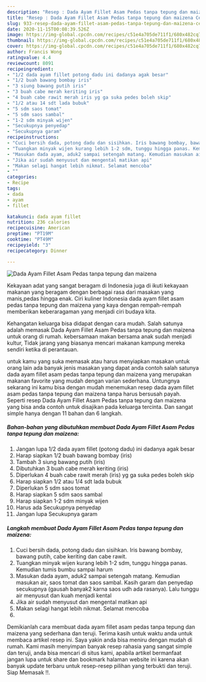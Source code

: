 ```yaml
---
description: "Resep : Dada Ayam Fillet Asam Pedas tanpa tepung dan maizena Cepat"
title: "Resep : Dada Ayam Fillet Asam Pedas tanpa tepung dan maizena Cepat"
slug: 933-resep-dada-ayam-fillet-asam-pedas-tanpa-tepung-dan-maizena-cepat
date: 2020-11-15T00:08:39.526Z
image: https://img-global.cpcdn.com/recipes/c51e4a705de711f1/680x482cq70/dada-ayam-fillet-asam-pedas-tanpa-tepung-dan-maizena-foto-resep-utama.jpg
thumbnail: https://img-global.cpcdn.com/recipes/c51e4a705de711f1/680x482cq70/dada-ayam-fillet-asam-pedas-tanpa-tepung-dan-maizena-foto-resep-utama.jpg
cover: https://img-global.cpcdn.com/recipes/c51e4a705de711f1/680x482cq70/dada-ayam-fillet-asam-pedas-tanpa-tepung-dan-maizena-foto-resep-utama.jpg
author: Francis Wong
ratingvalue: 4.4
reviewcount: 8091
recipeingredient:
- "1/2 dada ayam fillet potong dadu ini dadanya agak besar"
- "1/2 buah bawang bombay iris"
- "3 siung bawang putih iris"
- "3 buah cabe merah keriting iris"
- "4 buah cabe rawit merah iris yg ga suka pedes boleh skip"
- "1/2 atau 14 sdt lada bubuk"
- "5 sdm saos tomat"
- "5 sdm saos sambal"
- "1-2 sdm minyak wijen"
- "Secukupnya penyedap"
- "Secukupnya garam"
recipeinstructions:
- "Cuci bersih dada, potong dadu dan sisihkan. Iris bawang bombay, bawang putih, cabe keriting dan cabe rawit."
- "Tuangkan minyak wijen kurang lebih 1-2 sdm, tunggu hingga panas. Kemudian tumis bumbu sampai harum"
- "Masukan dada ayam, aduk2 sampai setengah matang. Kemudian masukan air, saos tomat dan saos sambal. Kasih garam dan penyedap secukupnya (gausah banyak2 karna saos udh ada rasanya). Lalu tunggu air menyusut dan kuah menjadi kental"
- "Jika air sudah menyusut dan mengental matikan api"
- "Makan selagi hangat lebih nikmat. Selamat mencoba"
- ""
categories:
- Recipe
tags:
- dada
- ayam
- fillet

katakunci: dada ayam fillet 
nutrition: 236 calories
recipecuisine: American
preptime: "PT19M"
cooktime: "PT49M"
recipeyield: "3"
recipecategory: Dinner

---
```



![Dada Ayam Fillet Asam Pedas tanpa tepung dan maizena](https://img-global.cpcdn.com/recipes/c51e4a705de711f1/680x482cq70/dada-ayam-fillet-asam-pedas-tanpa-tepung-dan-maizena-foto-resep-utama.jpg)

Kekayaan adat yang sangat beragam di Indonesia juga di ikuti kekayaan makanan yang beragam dengan berbagai rasa dari masakan yang manis,pedas hingga enak. Ciri kuliner Indonesia dada ayam fillet asam pedas tanpa tepung dan maizena yang kaya dengan rempah-rempah memberikan keberaragaman yang menjadi ciri budaya kita.




Kehangatan keluarga bisa didapat dengan cara mudah. Salah satunya adalah memasak Dada Ayam Fillet Asam Pedas tanpa tepung dan maizena untuk orang di rumah. kebersamaan makan bersama anak sudah menjadi kultur, Tidak jarang yang biasanya mencari makanan kampung mereka sendiri ketika di perantauan.

untuk kamu yang suka memasak atau harus menyiapkan masakan untuk orang lain ada banyak jenis masakan yang dapat anda contoh salah satunya dada ayam fillet asam pedas tanpa tepung dan maizena yang merupakan makanan favorite yang mudah dengan varian sederhana. Untungnya sekarang ini kamu bisa dengan mudah menemukan resep dada ayam fillet asam pedas tanpa tepung dan maizena tanpa harus bersusah payah.
Seperti resep Dada Ayam Fillet Asam Pedas tanpa tepung dan maizena yang bisa anda contoh untuk disajikan pada keluarga tercinta. Dan sangat simple hanya dengan 11 bahan dan 6 langkah.


<!--inarticleads1-->

##### Bahan-bahan yang dibutuhkan membuat Dada Ayam Fillet Asam Pedas tanpa tepung dan maizena:

1. Jangan lupa 1/2 dada ayam fillet (potong dadu) ini dadanya agak besar
1. Harap siapkan 1/2 buah bawang bombay (iris)
1. Tambah 3 siung bawang putih (iris)
1. Dibutuhkan 3 buah cabe merah keriting (iris)
1. Diperlukan 4 buah cabe rawit merah (iris) yg ga suka pedes boleh skip
1. Harap siapkan 1/2 atau 1/4 sdt lada bubuk
1. Diperlukan 5 sdm saos tomat
1. Harap siapkan 5 sdm saos sambal
1. Harap siapkan 1-2 sdm minyak wijen
1. Harus ada Secukupnya penyedap
1. Jangan lupa Secukupnya garam




<!--inarticleads2-->

##### Langkah membuat  Dada Ayam Fillet Asam Pedas tanpa tepung dan maizena:

1. Cuci bersih dada, potong dadu dan sisihkan. Iris bawang bombay, bawang putih, cabe keriting dan cabe rawit.
1. Tuangkan minyak wijen kurang lebih 1-2 sdm, tunggu hingga panas. Kemudian tumis bumbu sampai harum
1. Masukan dada ayam, aduk2 sampai setengah matang. Kemudian masukan air, saos tomat dan saos sambal. Kasih garam dan penyedap secukupnya (gausah banyak2 karna saos udh ada rasanya). Lalu tunggu air menyusut dan kuah menjadi kental
1. Jika air sudah menyusut dan mengental matikan api
1. Makan selagi hangat lebih nikmat. Selamat mencoba
1. 




Demikianlah cara membuat dada ayam fillet asam pedas tanpa tepung dan maizena yang sederhana dan teruji. Terima kasih untuk waktu anda untuk membaca artikel resep ini. Saya yakin anda bisa meniru dengan mudah di rumah. Kami masih menyimpan banyak resep rahasia yang sangat simple dan teruji, anda bisa mencari di situs kami, apabila artikel bermanfaat jangan lupa untuk share dan bookmark halaman website ini karena akan banyak update terbaru untuk resep-resep pilihan yang terbukti dan teruji. Siap Memasak !!. 
